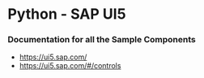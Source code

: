 # Python - SAP UI5

### Documentation for all the Sample Components

* https://ui5.sap.com/
* https://ui5.sap.com/#/controls
